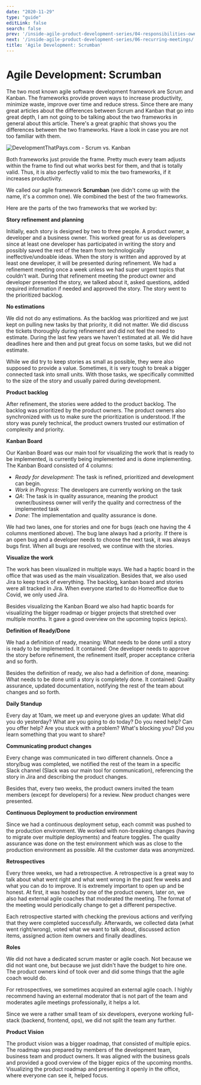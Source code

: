```yaml
---
date: "2020-11-29"
type: "guide"
editLink: false
search: false
prev: '/inside-agile-product-development-series/04-responsibilities-ownership/'
next: '/inside-agile-product-development-series/06-recurring-meetings/'
title: 'Agile Development: Scrumban'
---
```


# Agile Development: Scrumban

The two most known agile software development framework are Scrum and Kanban.
The frameworks provide proven ways to increase productivity, minimize waste, improve over time and reduce stress.
Since there are many great articles about the differences between Scrum and Kanban that go into great depth, I am not going to be talking about the two frameworks in general about this article.
There's a great graphic that shows you the differences between the two frameworks.
Have a look in case you are not too familiar with them.

![DevelopmentThatPays.com - Scrum vs. Kanban](./scrum-kanban.png)

Both frameworks just provide the frame.
Pretty much every team adjusts within the frame to find out what works best for them, and that is totally valid.
Thus, it is also perfectly valid to mix the two frameworks, if it increases productivity.

We called our agile framework **Scrumban** (we didn't come up with the name, it's a common one).
We combined the best of the two frameworks.

Here are the parts of the two frameworks that we worked by:

**Story refinement and planning**

Initially, each story is designed by two to three people.
A product owner, a developer and a business owner.
This worked great for us as developers since at least one developer has participated in writing the story and possibly saved the rest of the team from technologically ineffective/undoable ideas.
When the story is written and approved by at least one developer, it will be presented during refinement.
We had a refinement meeting once a week unless we had super urgent topics that couldn't wait.
During that refinement meeting the product owner and developer presented the story, we talked about it, asked questions, added required information if needed and approved the story.
The story went to the prioritized backlog.

**No estimations**

We did not do any estimations.
As the backlog was prioritized and we just kept on pulling new tasks by that priority, it did not matter.
We did discuss the tickets thoroughly during refinement and did not feel the need to estimate.
During the last few years we haven't estimated at all.
We did have deadlines here and then and put great focus on some tasks, but we did not estimate.

While we did try to keep stories as small as possible, they were also supposed to provide a value.
Sometimes, it is very tough to break a bigger connected task into small units.
With those tasks, we specifically committed to the size of the story and usually paired during development.

**Product backlog**

After refinement, the stories were added to the product backlog.
The backlog was prioritized by the product owners.
The product owners also synchronized with us to make sure the prioritization is understood.
If the story was purely technical, the product owners trusted our estimation of complexity and priority.

**Kanban Board**

Our Kanban Board was our main tool for visualizing the work that is ready to be implemented, is currently being implemented and is done implementing.
The Kanban Board consisted of 4 columns:

* _Ready for development_: The task is refined, prioritized and development can begin.
* _Work in Progress_: The developers are currently working on the task
* _QA_: The task is in quality assurance, meaning the product owner/business owner will verify the quality and correctness of the implemented task
* _Done_: The implementation and quality assurance is done.

We had two lanes, one for stories and one for bugs (each one having the 4 columns mentioned above).
The bug lane always had a priority.
If there is an open bug and a developer needs to choose the next task, it was always bugs first.
When all bugs are resolved, we continue with the stories.

**Visualize the work**

The work has been visualized in multiple ways.
We had a haptic board in the office that was used as the main visualization.
Besides that, we also used Jira to keep track of everything.
The backlog, kanban board and stories were all tracked in Jira.
When everyone started to do Homeoffice due to Covid, we only used Jira.

Besides visualizing the Kanban Board we also had haptic boards for visualizing the bigger roadmap or bigger projects that stretched over multiple months.
It gave a good overview on the upcoming topics (epics).

**Definition of Ready/Done**

We had a definition of ready, meaning:
What needs to be done until a story is ready to be implemented.
It contained:
One developer needs to approve the story before refinement, the refinement itself, proper acceptance criteria and so forth.

Besides the definition of ready, we also had a definition of done, meaning:
What needs to be done until a story is completely done.
It contained:
Quality assurance, updated documentation, notifying the rest of the team about changes and so forth.

**Daily Standup**

Every day at 10am, we meet up and everyone gives an update:
What did you do yesterday?
What are you going to do today?
Do you need help?
Can you offer help?
Are you stuck with a problem? What's blocking you?
Did you learn something that you want to share?

**Communicating product changes**

Every change was communicated in two different channels.
Once a story/bug was completed, we notified the rest of the team in a specific Slack channel (Slack was our main tool for communication), referencing the story in Jira and describing the product changes.

Besides that, every two weeks, the product owners invited the team members (except for developers) for a review.
New product changes were presented.

**Continuous Deployment to production environment**

Since we had a continuous deployment setup, each commit was pushed to the production environment.
We worked with non-breaking changes (having to migrate over multiple deployments) and feature toggles.
The quality assurance was done on the test environment which was as close to the production environment as possible.
All the customer data was anonymized.

**Retrospectives**

Every three weeks, we had a retrospective.
A retrospective is a great way to talk about what went right and what went wrong in the past few weeks and what you can do to improve.
It is extremely important to open up and be honest.
At first, it was hosted by one of the product owners, later on, we also had external agile coaches that moderated the meeting.
The format of the meeting would periodically change to get a different perspective.

Each retrospective started with checking the previous actions and verifying that they were completed successfully.
Afterwards, we collected data (what went right/wrong), voted what we want to talk about, discussed action items, assigned action item owners and finally deadlines.

**Roles**

We did not have a dedicated scrum master or agile coach.
Not because we did not want one, but because we just didn't have the budget to hire one.
The product owners kind of took over and did some things that the agile coach would do.

For retrospectives, we sometimes acquired an external agile coach.
I highly recommend having an external moderator that is not part of the team and moderates agile meetings professionally, it helps a lot.

Since we were a rather small team of six developers, everyone working full-stack (backend, frontend, ops), we did not split the team any further.

**Product Vision**

The product vision was a bigger roadmap, that consisted of multiple epics.
The roadmap was prepared by members of the development team, business team and product owners.
It was aligned with the business goals and provided a good overview of the bigger epics of the upcoming months.
Visualizing the product roadmap and presenting it openly in the office, where everyone can see it, helped focus.